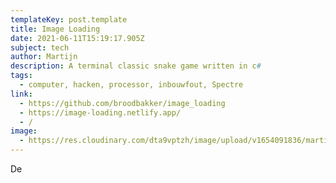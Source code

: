 ```yaml
---
templateKey: post.template
title: Image Loading
date: 2021-06-11T15:19:17.905Z
subject: tech
author: Martijn
description: A terminal classic snake game written in c#
tags:
  - computer, hacken, processor, inbouwfout, Spectre
link:
  - https://github.com/broodbakker/image_loading
  - https://image-loading.netlify.app/
  - /
image:
  - https://res.cloudinary.com/dta9vptzh/image/upload/v1654091836/martijn_playground/Screenshot_2022-06-01_at_15.55.50.png
---
```

De